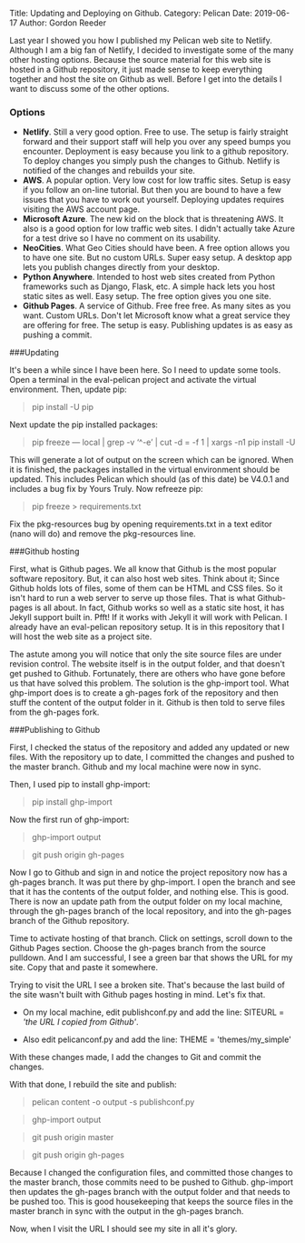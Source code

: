 Title: Updating and Deploying on Github.
Category: Pelican
Date: 2019-06-17
Author: Gordon Reeder

Last year I showed you how I published my Pelican web site to Netlify. Although I am a big fan of Netlify, I decided to investigate some of the many other hosting options. Because the source material for this web site is hosted in a Github repository, it just made sense to keep everything together and host the site on Github as well. Before I get into the details I want to discuss some of the other options.

### Options

 - **Netlify**. Still a very good option. Free to use. The setup is fairly straight forward and their support staff will help you over any speed bumps you encounter. Deployment is easy because you link to a github repository. To deploy changes you simply push the changes to Github. Netlify is notified of the changes and rebuilds your site. 
 - **AWS**. A popular option. Very low cost for low traffic sites. Setup is easy if you follow an on-line tutorial. But then you are bound to have a few issues that you have to work out yourself. Deploying updates requires visiting the AWS account page.
 - **Microsoft Azure**. The new kid on the block that is threatening AWS. It also is a good option for low traffic web sites. I didn't actually take Azure for a test drive so I have no comment on its usability.
 - **NeoCities**. What Geo Cities should have been. A free option allows you to have one site. But no custom URLs. Super easy setup. A desktop app lets you publish changes directly from your desktop.
 - **Python Anywhere**. Intended to host web sites created from Python frameworks such as Django, Flask, etc. A simple hack lets you host static sites as well. Easy setup. The free option gives you one site.
 - **Github Pages**. A service of Github. Free free free. As many sites as you want. Custom URLs. Don't let Microsoft know what a great service they are offering for free. The setup is easy. Publishing updates is as easy as pushing a commit.



###Updating

It's been a while since I have been here. So I need to update some tools. Open a terminal in the eval-pelican project and activate the virtual environment. Then, update pip:
>pip install -U pip

Next update the pip installed packages:
>pip freeze — local | grep -v ‘^\-e’ | cut -d = -f 1 | xargs -n1 pip install -U

This will generate a lot of output on the screen which can be ignored. When it is finished, the packages installed in the virtual environment should be updated. This includes Pelican which should (as of this date) be V4.0.1 and includes a bug fix by Yours Truly. Now refreeze pip:
>pip freeze > requirements.txt

Fix the pkg-resources bug by opening requirements.txt in a text editor (nano will do) and remove the pkg-resources line.

###Github hosting

First, what is Github pages. We all know that Github is the most popular software repository. But, it can also host web sites. Think about it; Since Github holds lots of files, some of them can be HTML and CSS files. So it isn't hard to run a web server to serve up those files. That is what Github-pages is all about. In fact, Github works so well as a static site host, it has Jekyll support built in. Pfft! If it works with Jekyll it will work with Pelican. I already have an eval-pelican repository setup. It is in this repository that I will host the web site as a project site.

The astute among you will notice that only the site source files are under revision control. The website itself is in the output folder, and that doesn't get pushed to Github. Fortunately, there are others who have gone before us that have solved this problem. The solution is the ghp-import tool. What ghp-import does is to create a gh-pages fork of the repository and then stuff the content of the output folder in it. Github is then told to serve files from the gh-pages fork.

###Publishing to Github

First, I checked the status of the repository and added any updated or new files. With the repository up to date, I committed the changes and pushed to the master branch. Github and my local machine were now in sync.

Then, I used pip to install ghp-import:
>pip install ghp-import

Now the first run of ghp-import:
>ghp-import output

>git push origin gh-pages

Now I go to Github and sign in and notice the project repository now has a gh-pages branch. It was put there by ghp-import. I open the branch and see that it has the contents of the output folder, and nothing else. This is good. There is now an update path from the output folder on my local machine, through the gh-pages branch of the local repository, and into the gh-pages branch of the Github repository.

Time to activate hosting of that branch. Click on settings, scroll down to the Github Pages section. Choose the gh-pages branch from the source pulldown. And I am successful, I see a green bar that shows the URL for my site. Copy that and paste it somewhere.

Trying to visit the URL I see a broken site. That's because the last build of the site wasn't built with Github pages hosting in mind. Let's fix that.

 - On my local machine, edit publishconf.py and add the line: SITEURL = *'the URL I copied from Github'*.

 - Also edit pelicanconf.py and add the line: THEME = 'themes/my_simple'

With these changes made, I add the changes to Git and commit the changes.

With that done, I rebuild the site and publish:
>pelican content -o output -s publishconf.py

>ghp-import output

>git push origin master

>git push origin gh-pages

Because I changed the configuration files, and committed those changes to the master branch, those commits need to be pushed to Github. ghp-import then updates the gh-pages branch with the output folder and that needs to be pushed too. This is good housekeeping that keeps the source files in the master branch in sync with the output in the gh-pages branch.

Now, when I visit the URL I should see my site in all it's glory.



